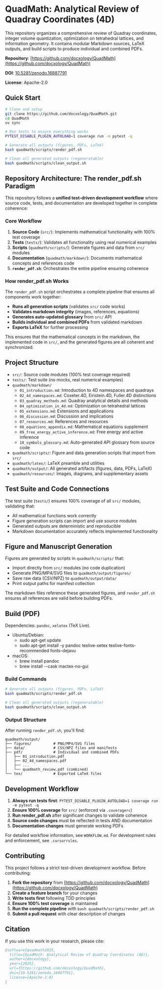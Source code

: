 # QuadMath: Analytical Review of Quadray Coordinates (4D)

This repository organizes a comprehensive review of Quadray coordinates, integer volume quantization, optimization on tetrahedral lattices, and information geometry. It contains modular Markdown sources, LaTeX outputs, and build scripts to produce individual and combined PDFs.

**Repository**: [https://github.com/docxology/QuadMath](https://github.com/docxology/QuadMath)

**DOI**: [10.5281/zenodo.16887791](https://zenodo.org/records/16887791)

**License**: Apache-2.0

## Quick Start

```bash
# Clone and setup
git clone https://github.com/docxology/QuadMath.git
cd QuadMath
uv sync

# Run tests to ensure everything works
PYTEST_DISABLE_PLUGIN_AUTOLOAD=1 coverage run -m pytest -q

# Generate all outputs (figures, PDFs, LaTeX)
bash quadmath/scripts/render_pdf.sh

# Clean all generated outputs (regeneratable)
bash quadmath/scripts/clean_output.sh
```

## Repository Architecture: The render_pdf.sh Paradigm

This repository follows a **unified test-driven development workflow** where source code, tests, and documentation are developed together in complete coherence:

### Core Workflow

1. **Source Code** (`src/`): Implements mathematical functionality with 100% test coverage
2. **Tests** (`tests/`): Validates all functionality using real numerical examples
3. **Scripts** (`quadmath/scripts/`): Generate figures and data from `src/` modules
4. **Documentation** (`quadmath/markdown/`): Documents mathematical concepts and references code
5. **`render_pdf.sh`**: Orchestrates the entire pipeline ensuring coherence

### How render_pdf.sh Works

The `render_pdf.sh` script orchestrates a complete pipeline that ensures all components work together:

- **Runs all generation scripts** (validates `src/` code works)
- **Validates markdown integrity** (images, references, equations)
- **Generates auto-updated glossary** from `src/` API
- **Builds individual and combined PDFs** from validated markdown
- **Exports LaTeX** for further processing

This ensures that the mathematical concepts in the markdown, the implemented code in `src/`, and the generated figures are all coherent and synchronized.

## Project Structure

- `src/`: Source code modules (100% test coverage required)
- `tests/`: Test suite (no mocks, real numerical examples)
- `quadmath/markdown/`
  - `01_introduction.md`: Introduction to 4D namespaces and quadrays
  - `02_4d_namespaces.md`: Coxeter.4D, Einstein.4D, Fuller.4D distinctions
  - `03_quadray_methods.md`: Quadray analytical details and methods
  - `04_optimization_in_4d.md`: Optimization on tetrahedral lattices
  - `05_extensions.md`: Extensions and applications
  - `06_discussion.md`: Discussion and implications
  - `07_resources.md`: References and resources
  - `08_equations_appendix.md`: Mathematical equations supplement
  - `09_free_energy_active_inference.md`: Free energy and active inference
  - `10_symbols_glossary.md`: Auto-generated API glossary from source code
- `quadmath/scripts/`: Figure and data generation scripts that import from `src/`
- `quadmath/latex/`: LaTeX preamble and utilities
- `quadmath/output/`: All generated artifacts (figures, data, PDFs, LaTeX)
- `quadmath/resources/`: Images, diagrams, and supplementary assets

## Test Suite and Code Connections

The test suite (`tests/`) ensures 100% coverage of all `src/` modules, validating that:

- All mathematical functions work correctly
- Figure generation scripts can import and use source modules
- Generated outputs are deterministic and reproducible
- Markdown documentation accurately reflects implemented functionality

## Figure and Manuscript Generation

Figures are generated by scripts in `quadmath/scripts/` that:
- Import directly from `src/` modules (no code duplication)
- Generate PNG/MP4/SVG files to `quadmath/output/figures/`
- Save raw data (CSV/NPZ) to `quadmath/output/data/`
- Print output paths for manifest collection

The markdown files reference these generated figures, and `render_pdf.sh` ensures all references are valid before building PDFs.

## Build (PDF)

Dependencies: `pandoc`, `xelatex` (TeX Live).

- Ubuntu/Debian:
  - sudo apt-get update
  - sudo apt-get install -y pandoc texlive-xetex texlive-fonts-recommended fonts-dejavu
- macOS:
  - brew install pandoc
  - brew install --cask mactex-no-gui

### Build Commands

```bash
# Generate all outputs (figures, PDFs, LaTeX)
bash quadmath/scripts/render_pdf.sh

# Clean all generated outputs (regeneratable)
bash quadmath/scripts/clean_output.sh
```

### Output Structure

After running `render_pdf.sh`, you'll find:

```
quadmath/output/
├── figures/          # PNG/MP4/SVG files
├── data/             # CSV/NPZ files and manifests
├── pdf/              # Individual and combined PDFs
│   ├── 01_introduction.pdf
│   ├── 02_4d_namespaces.pdf
│   ├── ...
│   └── quadmath_review.pdf (combined)
└── tex/              # Exported LaTeX files
```

## Development Workflow

1. **Always run tests first**: `PYTEST_DISABLE_PLUGIN_AUTOLOAD=1 coverage run -m pytest -q`
2. **Ensure 100% coverage** for `src/` (enforced via `.coveragerc`)
3. **Run render_pdf.sh** after significant changes to validate coherence
4. **Source code changes** must be reflected in tests AND documentation
5. **Documentation changes** must generate working PDFs

For detailed workflow information, see `WORKFLOW.md`. For development rules and enforcement, see `.cursorrules`.

## Contributing

This project follows a strict test-driven development workflow. Before contributing:

1. **Fork the repository** from [https://github.com/docxology/QuadMath](https://github.com/docxology/QuadMath)
2. **Create a feature branch** for your changes
3. **Write tests first** following TDD principles
4. **Ensure 100% test coverage** is maintained
5. **Run the complete pipeline** with `bash quadmath/scripts/render_pdf.sh`
6. **Submit a pull request** with clear description of changes

## Citation

If you use this work in your research, please cite:

```bibtex
@software{quadmath2025,
  title={QuadMath: Analytical Review of Quadray Coordinates (4D)},
  author={docxology},
  year={2025},
  url={https://github.com/docxology/QuadMath},
  doi={10.5281/zenodo.16887791},
  license={Apache-2.0}
}
```